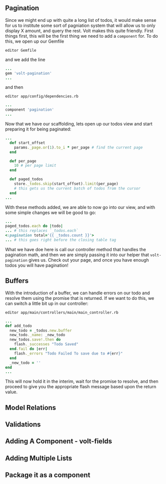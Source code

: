 ## Pagination
Since we might end up with quite a long list of todos, it would make sense for us to institute some sort of pagniation system
that will allow us to only display X amount, and query the rest. Volt makes this quite friendly. First things first, this will
be the first thing we need to add a `component` for. To do this, we open up our Gemfile

`editor Gemfile`

and we add the line

```RUBY
...
gem 'volt-pagination'
...
```

and then

`editor app/config/dependencies.rb`

```RUBY
...
component 'pagination'
...
```

Now that we have our scaffolding, lets open up our todos view and start preparing it for being paginated:

```RUBY
...
  def start_offset
    params._page.or(1).to_i * per_page # find the current page
  end

  def per_page
    10 # per page limit
  end

  def paged_todos
    store._todos.skip(start_offset).limit(per_page)
    # this gets us the current batch of todos from the cursor
  end
...
```

With these methods added, we are able to now go into our view, and with some simple changes we will be good to go:

```RUBY
...
paged_todos.each do |todo|
... # this replaces `_todos.each`
<:pagination total='{{ _todos.count }}'>
... # this goes right before the closing table tag

```

What we have doe here is call our controller method that handles the pagination math, and then we are simply passing it into
our helper that `volt-pagination` gives us. Check out your page, and once you have enough todos you will have pagination!

## Buffers
With the introduction of a buffer, we can handle errors on our todo and resolve them using the promise that is returned.
If we want to do this, we can switch a little bit up in our controller:

`editor app/main/controllers/main/main_controller.rb`

```RUBY
...
def add_todo
  new_todo = _todos.new.buffer
  new_todo._name: _new_todo
  new_todos.save!.then do
    flash._successes "Todo Saved"
  end.fail do |err|
    flash._errors "Todo Failed To save due to #{err}"
  end
  _new_todo = ''
end
...
```

This will now hold it in the interim, wait for the promise to resolve, and then proceed to give you the appropriate flash
message based upon the return value.

## Model Relations

## Validations

## Adding A Component - volt-fields

## Adding Multiple Lists

## Package it as a component
